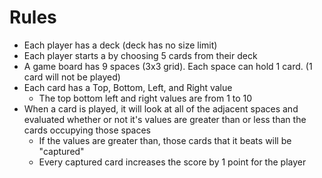 # Rules
- Each player has a deck (deck has no size limit)
- Each player starts a by choosing 5 cards from their deck
- A game board has 9 spaces (3x3 grid). Each space can hold 1 card. (1 card will not be played)
- Each card has a Top, Bottom, Left, and Right value
  - The top bottom left and right values are from 1 to 10
- When a card is played, it will look at all of the adjacent spaces and evaluated whether or not
  it's values are greater than or less than the cards occupying those spaces
    - If the values are greater than, those cards that it beats will be "captured"
    - Every captured card increases the score by 1 point for the player

